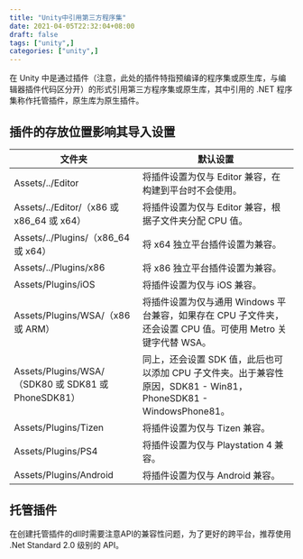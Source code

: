 ```yaml
---
title: "Unity中引用第三方程序集"
date: 2021-04-05T22:32:04+08:00
draft: false
tags: ["unity",]
categories: ["unity",]
---
```


在 Unity 中是通过插件（注意，此处的插件特指预编译的程序集或原生库，与编辑器插件代码区分开）的形式引用第三方程序集或原生库，其中引用的 .NET 程序集称作托管插件，原生库为原生插件。

## 插件的存放位置影响其导入设置

|文件夹|默认设置|
|-|-|
|Assets/../Editor|将插件设置为仅与 Editor 兼容，在构建到平台时不会使用。|
|Assets/../Editor/（x86 或 x86_64 或 x64）|将插件设置为仅与 Editor 兼容，根据子文件夹分配 CPU 值。|
|Assets/../Plugins/（x86_64 或 x64）|将 x64 独立平台插件设置为兼容。|
|Assets/../Plugins/x86|将 x86 独立平台插件设置为兼容。|
|Assets/Plugins/iOS|将插件设置为仅与 iOS 兼容。|
|Assets/Plugins/WSA/（x86 或 ARM）|将插件设置为仅与通用 Windows 平台兼容，如果存在 CPU 子文件夹，还会设置 CPU 值。可使用 Metro 关键字代替 WSA。|
|Assets/Plugins/WSA/（SDK80 或 SDK81 或 PhoneSDK81）|同上，还会设置 SDK 值，此后也可以添加 CPU 子文件夹。出于兼容性原因，SDK81 - Win81，PhoneSDK81 - WindowsPhone81。|
|Assets/Plugins/Tizen|将插件设置为仅与 Tizen 兼容。|
|Assets/Plugins/PS4|将插件设置为仅与 Playstation 4 兼容。|
|Assets/Plugins/Android|将插件设置为仅与 Android  兼容。|

## 托管插件

在创建托管插件的dll时需要注意API的兼容性问题，为了更好的跨平台，推荐使用 .Net Standard 2.0 级别的 API。
